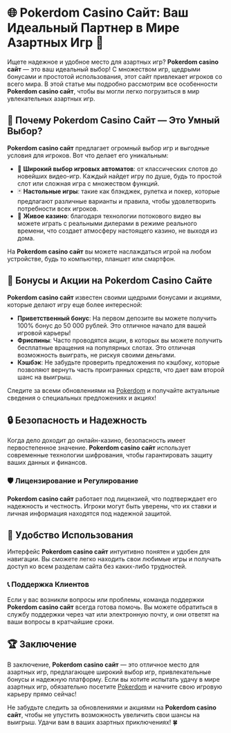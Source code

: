 # 🌐 Pokerdom Casino Сайт: Ваш Идеальный Партнер в Мире Азартных Игр 🎲

Ищете надежное и удобное место для азартных игр? **Pokerdom casino сайт** — это ваш идеальный выбор! С множеством игр, щедрыми бонусами и простотой использования, этот сайт привлекает игроков со всего мира. В этой статье мы подробно рассмотрим все особенности **Pokerdom casino сайт**, чтобы вы могли легко погрузиться в мир увлекательных азартных игр.

## 🌟 Почему Pokerdom Casino Сайт — Это Умный Выбор?

**Pokerdom casino сайт** предлагает огромный выбор игр и выгодные условия для игроков. Вот что делает его уникальным:

- 🎰 **Широкий выбор игровых автоматов**: от классических слотов до новейших видео-игр. Каждый найдет игру по душе, будь то простой слот или сложная игра с множеством функций.
- 🃏 **Настольные игры**: такие как блэкджек, рулетка и покер, которые предлагают различные варианты и правила, чтобы удовлетворить потребности всех игроков.
- 🎥 **Живое казино**: благодаря технологии потокового видео вы можете играть с реальными дилерами в режиме реального времени, что создает атмосферу настоящего казино, не выходя из дома.

На **Pokerdom casino сайт** вы можете наслаждаться игрой на любом устройстве, будь то компьютер, планшет или смартфон.

## 🎉 Бонусы и Акции на Pokerdom Casino Сайте

**Pokerdom casino сайт** известен своими щедрыми бонусами и акциями, которые делают игру еще более интересной:

- **Приветственный бонус**: На первом депозите вы можете получить 100% бонус до 50 000 рублей. Это отличное начало для вашей игровой карьеры!
- **Фриспины**: Часто проводятся акции, в которых вы можете получить бесплатные вращения на популярных слотах. Это отличная возможность выиграть, не рискуя своими деньгами.
- **Кэшбэк**: Не забудьте проверить предложения по кэшбэку, которые позволяют вернуть часть проигранных средств, что дает вам второй шанс на выигрыш.

Следите за всеми обновлениями на [Pokerdom](https://brandplay.link/4k77v2yx) и получайте актуальные сведения о специальных предложениях и акциях!

## 🔒 Безопасность и Надежность

Когда дело доходит до онлайн-казино, безопасность имеет первостепенное значение. **Pokerdom casino сайт** использует современные технологии шифрования, чтобы гарантировать защиту ваших данных и финансов.

### 🛡️ Лицензирование и Регулирование

**Pokerdom casino сайт** работает под лицензией, что подтверждает его надежность и честность. Игроки могут быть уверены, что их ставки и личная информация находятся под надежной защитой.

## 📱 Удобство Использования

Интерфейс **Pokerdom casino сайт** интуитивно понятен и удобен для навигации. Вы сможете легко находить свои любимые игры и получать доступ ко всем разделам сайта без каких-либо трудностей.

### 📞 Поддержка Клиентов

Если у вас возникли вопросы или проблемы, команда поддержки **Pokerdom casino сайт** всегда готова помочь. Вы можете обратиться в службу поддержки через чат или электронную почту, и они ответят на ваши вопросы в кратчайшие сроки.

## 🏆 Заключение

В заключение, **Pokerdom casino сайт** — это отличное место для азартных игр, предлагающее широкий выбор игр, привлекательные бонусы и надежную платформу. Если вы хотите испытать удачу в мире азартных игр, обязательно посетите [Pokerdom](https://brandplay.link/4k77v2yx) и начните свою игровую карьеру прямо сейчас!

Не забудьте следить за обновлениями и акциями на **Pokerdom casino сайт**, чтобы не упустить возможность увеличить свои шансы на выигрыш. Удачи вам в ваших азартных приключениях! 🍀
